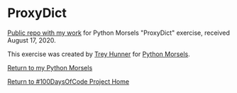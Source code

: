 # ProxyDict

[Public repo with my work](https://github.com/mUtterberg/python_morsels/tree/master/ProxyDict/) for Python Morsels "ProxyDict" exercise, received August 17, 2020.

This exercise was created by [Trey Hunner](https://treyhunner.com/) for [Python Morsels](https://try.pythonmorsels.com/).

[Return to my Python Morsels](https://mutterberg.github.io/python_morsels)

[Return to #100DaysOfCode Project Home](https://mutterberg.github.io)
